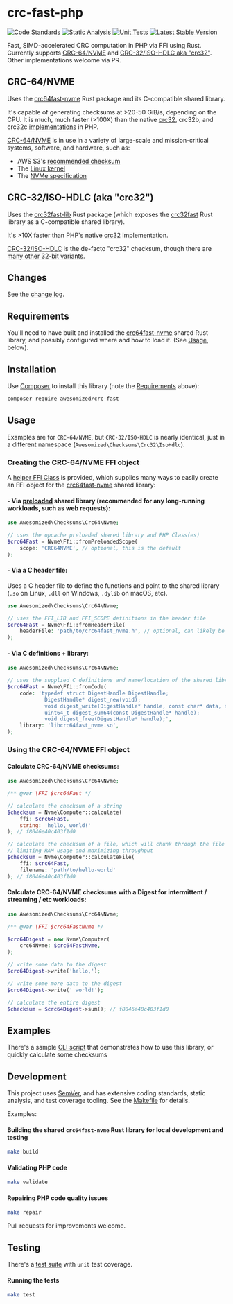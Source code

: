 # crc-fast-php
[![Code Standards](https://github.com/awesomized/crc-fast-php/actions/workflows/code-standards.yml/badge.svg?branch=main)](https://github.com/awesomized/crc-fast-php/actions/workflows/code-standards.yml)
[![Static Analysis](https://github.com/awesomized/crc-fast-php/actions/workflows/static-analysis.yml/badge.svg?branch=main)](https://github.com/awesomized/crc-fast-php/actions/workflows/static-analysis.yml)
[![Unit Tests](https://github.com/awesomized/crc-fast-php/actions/workflows/unit-tests.yml/badge.svg?branch=main)](https://github.com/awesomized/crc-fast-php/actions/workflows/unit-tests.yml)
[![Latest Stable Version](http://poser.pugx.org/awesomized/crc-fast/v)](https://packagist.org/packages/awesomized/crc-fast)

Fast, SIMD-accelerated CRC computation in PHP via FFI using Rust. Currently supports [CRC-64/NVME](https://reveng.sourceforge.io/crc-catalogue/all.htm#crc.cat.crc-64-nvme) and [CRC-32/ISO-HDLC aka "crc32"](https://reveng.sourceforge.io/crc-catalogue/all.htm#crc.cat.crc-32-iso-hdlc). Other implementations welcome via PR.

## CRC-64/NVME 
Uses the [crc64fast-nvme](https://github.com/awesomized/crc64fast-nvme) Rust package and its C-compatible shared library.

It's capable of generating checksums at >20-50 GiB/s, depending on the CPU. It is much, much faster (>100X) than the native [crc32](https://www.php.net/manual/en/function.crc32.php), crc32b, and crc32c [implementations](https://www.php.net/manual/en/function.hash-algos.php) in PHP.

[CRC-64/NVME](https://reveng.sourceforge.io/crc-catalogue/all.htm#crc.cat.crc-64-nvme) is in use in a variety of large-scale and mission-critical systems, software, and hardware, such as:
- AWS S3's [recommended checksum](https://docs.aws.amazon.com/AmazonS3/latest/userguide/checking-object-integrity.html)
- The [Linux kernel](https://github.com/torvalds/linux/blob/786c8248dbd33a5a7a07f7c6e55a7bfc68d2ca48/lib/crc64.c#L66-L73)
- The [NVMe specification](https://nvmexpress.org/wp-content/uploads/NVM-Express-NVM-Command-Set-Specification-1.0d-2023.12.28-Ratified.pdf)

## CRC-32/ISO-HDLC (aka "crc32")
Uses the [crc32fast-lib]() Rust package (which exposes the [crc32fast](https://github.com/srijs/rust-crc32fast) Rust library as a C-compatible shared library).

It's >10X faster than PHP's native [crc32](https://www.php.net/manual/en/function.crc32.php) implementation.

[CRC-32/ISO-HDLC](https://reveng.sourceforge.io/crc-catalogue/all.htm#crc.cat.crc-32-iso-hdlc) is the de-facto "crc32" checksum, though there are [many other 32-bit variants](https://reveng.sourceforge.io/crc-catalogue/all.htm#crc.cat-bits.32).

## Changes

See the [change log](CHANGELOG.md).

## Requirements

You'll need to have built and installed the [crc64fast-nvme](https://github.com/awesomized/crc64fast-nvme) shared Rust library, and possibly configured where and how to load it. (See [Usage](#Usage), below).

## Installation

Use [Composer](https://getcomposer.org) to install this library (note the [Requirements](#Requirements) above):

```bash
composer require awesomized/crc-fast
```


## Usage

Examples are for `CRC-64/NVME`, but `CRC-32/ISO-HDLC` is nearly identical, just in a different namespace (`Awesomized\Checksums\Crc32\IsoHdlc`).

### Creating the CRC-64/NVME FFI object 

A [helper FFI Class](src/Ffi.php) is provided, which supplies many ways to easily create an FFI object for the [crc64fast-nvme](https://github.com/awesomized/crc64fast-nvme) shared library:

#### - Via [preloaded](https://www.php.net/manual/en/ffi.examples-complete.php) shared library (recommended for any long-running workloads, such as web requests):

```php
use Awesomized\Checksums\Crc64\Nvme;

// uses the opcache preloaded shared library and PHP Class(es)
$crc64Fast = Nvme\Ffi::fromPreloadedScope(
    scope: 'CRC64NVME', // optional, this is the default
);
```

#### - Via a C header file:
Uses a C header file to define the functions and point to the shared library (`.so` on Linux, `.dll` on Windows, `.dylib` on macOS, etc).

```php
use Awesomized\Checksums\Crc64\Nvme;

// uses the FFI_LIB and FFI_SCOPE definitions in the header file
$crc64Fast = Nvme\Ffi::fromHeaderFile(
    headerFile: 'path/to/crc64fast_nvme.h', // optional, can likely be inferred from the OS
);
```

#### - Via C definitions + library:

```php
use Awesomized\Checksums\Crc64\Nvme;

// uses the supplied C definitions and name/location of the shared library
$crc64Fast = Nvme\Ffi::fromCode(
    code: 'typedef struct DigestHandle DigestHandle;
            DigestHandle* digest_new(void);
            void digest_write(DigestHandle* handle, const char* data, size_t len);
            uint64_t digest_sum64(const DigestHandle* handle);
            void digest_free(DigestHandle* handle);',
    library: 'libcrc64fast_nvme.so',
);
```
### Using the CRC-64/NVME FFI object

#### Calculate CRC-64/NVME checksums:

```php
use Awesomized\Checksums\Crc64\Nvme;

/** @var \FFI $crc64Fast */

// calculate the checksum of a string
$checksum = Nvme\Computer::calculate(
    ffi: $crc64Fast, 
    string: 'hello, world!'
); // f8046e40c403f1d0

// calculate the checksum of a file, which will chunk through the file optimally,
// limiting RAM usage and maximizing throughput
$checksum = Nvme\Computer::calculateFile(
    ffi: $crc64Fast, 
    filename: 'path/to/hello-world'
); // f8046e40c403f1d0
```

#### Calculate CRC-64/NVME checksums with a Digest for intermittent / streaming / etc workloads:

```php
use Awesomized\Checksums\Crc64\Nvme;

/** @var \FFI $crc64FastNvme */

$crc64Digest = new Nvme\Computer(
    crc64Nvme: $crc64FastNvme,
);

// write some data to the digest
$crc64Digest->write('hello,');

// write some more data to the digest
$crc64Digest->write(' world!');

// calculate the entire digest
$checksum = $crc64Digest->sum(); // f8046e40c403f1d0
```

## Examples

There's a sample [CLI script](cli/calculate.php) that demonstrates how to use this library, or quickly calculate some checksums

## Development

This project uses [SemVer](https://semver.org), and has extensive coding standards, static analysis, and test coverage tooling. See the [Makefile](Makefile) for details.

Examples:

#### Building the shared `crc64fast-nvme` Rust library for local development and testing
```bash
make build
``` 
#### Validating PHP code
```bash
make validate
``` 

#### Repairing PHP code quality issues
```bash
make repair
```

Pull requests for improvements welcome.

## Testing

There's a [test suite](tests/) with `unit` test coverage.

#### Running the tests

```bash
make test
```
